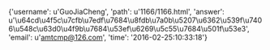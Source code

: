 {'username': u'GuoJiaCheng', 'path': u'1166/1166.html', 'answer': u'\u64cd\u4f5c\u7cfb\u7edf\u7684\u8fdb\u7a0b\u5207\u6362\u539f\u7406\u548c\u63d0\u4f9b\u7684\u53ef\u6269\u5c55\u7684\u501f\u53e3', 'email': u'amtcmp@126.com', 'time': '2016-02-25:10:33:18'}